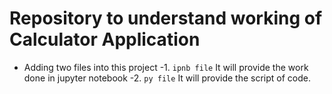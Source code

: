 # Repository to understand working of Calculator Application

- Adding two files into this project
-1. `ipnb file` It will provide the work done in jupyter notebook
-2. `py file` It will provide the script of code.
